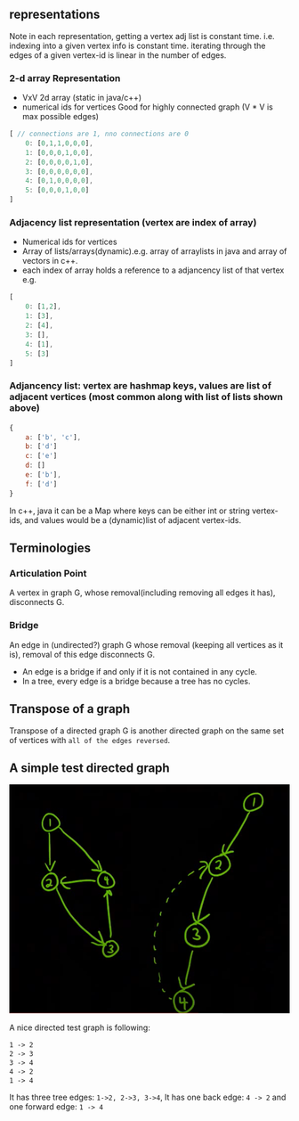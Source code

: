 

## representations

Note in each representation, getting a vertex adj list is constant time.
i.e. indexing into a given vertex info is constant time.
iterating through the edges of a given vertex-id is linear in the number of edges.


### 2-d array Representation

* VxV 2d array (static in java/c++)
* numerical ids for vertices
Good for highly connected graph (V * V is max possible edges)
```js
[ // connections are 1, nno connections are 0
    0: [0,1,1,0,0,0],
    1: [0,0,0,1,0,0],
    2: [0,0,0,0,1,0],
    3: [0,0,0,0,0,0],
    4: [0,1,0,0,0,0],
    5: [0,0,0,1,0,0]
]
```

### Adjacency list representation (vertex are index of array)

* Numerical ids for vertices
* Array of lists/arrays(dynamic).e.g. array of arraylists in java and array of vectors in c++.
* each index of array holds a reference to a adjancency list of that vertex
e.g.
```js
[
    0: [1,2],
    1: [3],
    2: [4],
    3: [],
    4: [1],
    5: [3]
]
```

### Adjancency list: vertex are hashmap keys, values are list of adjacent vertices (most common along with list of lists shown above)

```js
{
    a: ['b', 'c'],
    b: ['d']
    c: ['e']
    d: []
    e: ['b'],
    f: ['d']
}
```
In c++, java it can be a Map where keys can be either int or string vertex-ids, and values would be a (dynamic)list of adjacent vertex-ids.

## Terminologies

### Articulation Point
A vertex in graph G, whose removal(including removing all edges it has), disconnects G.

### Bridge

An edge in (undirected?) graph G whose removal (keeping all vertices as it is), removal of this edge disconnects G.

* An edge is a bridge if and only if it is not contained in any cycle.
* In a tree, every edge is a bridge because a tree has no cycles.

## Transpose of a graph

Transpose of a directed graph G is another directed graph on the same set of vertices with `all of the edges reversed`.

## A simple test directed graph

![Test graph](images/basicgraph.PNG)

A nice directed test graph is following:
```
1 -> 2
2 -> 3
3 -> 4
4 -> 2
1 -> 4
```

It has three tree edges: `1->2, 2->3, 3->4`,
It has one back edge: `4 -> 2`
and one forward edge: `1 -> 4`

